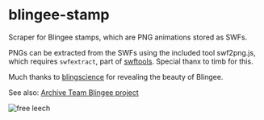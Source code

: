 blingee-stamp
=============

Scraper for Blingee stamps, which are PNG animations stored as SWFs.

PNGs can be extracted from the SWFs using the included tool swf2png.js, which requires `swfextract`, part of [swftools](http://wiki.swftools.org/wiki/Main_Page).  Special thanx to timb for this.

Much thanks to [blingscience](http://blingeescience.tumblr.com/) for revealing the beauty of Blingee.

See also: [Archive Team Blingee project](http://archiveteam.org/index.php?title=Blingee)

![free leech](https://s3.amazonaws.com/luckyplop/f4333710e6bcd4f510862409afb8763b8a57a5eb.gif)

